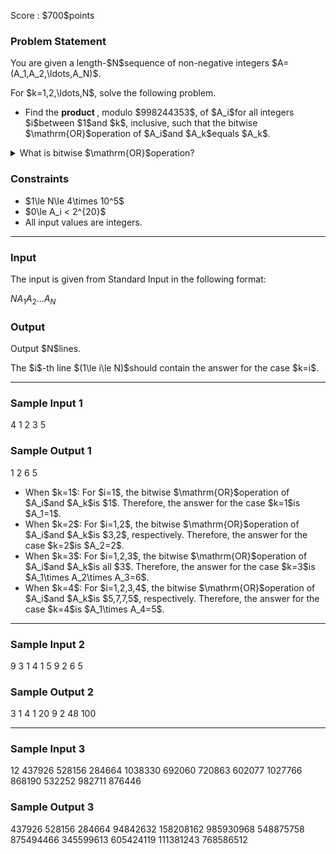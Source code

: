 
<div>

<span>

<span>

<p>
Score : $700$points
</p>

<div>

<section>

### **Problem Statement**

<p>
You are given a length-$N$sequence of non-negative integers $A=(A_1,A_2,\ldots,A_N)$.
</p>

<p>
For $k=1,2,\ldots,N$, solve the following problem.
</p>

<ul>

<li>
Find the 
<strong>
product
</strong>
, modulo $998244353$, of $A_i$for all integers $i$between $1$and $k$, inclusive, such that the bitwise $\mathrm{OR}$operation of $A_i$and $A_k$equals $A_k$.
</li>

</ul>

<details>

<summary>
What is bitwise $\mathrm{OR}$operation?
    
</summary>

<p>
The bitwise $\mathrm{OR}$of non-negative integers $X$and $Y$, denoted $X\ \mathrm{OR}\ Y$, is defined as follows.
        
</p>

<ul>

<li>
When $X\ \mathrm{OR}\ Y$is written in binary, the digit at the $2^k$$(k \geq 0)$place is $1$if at least one of the digits at the $2^k$place when $X$and $Y$are written in binary is $1$, and $0$otherwise.
</li>

</ul>
For example, $3\ \mathrm{OR}\ 5 = 7$(in binary: $011\ \mathrm{OR}\ 101 = 111$).


<p>

</p>

</details>

</section>

</div>

<div>

<section>

### **Constraints**

<ul>

<li>
$1\le N\le 4\times 10^5$
</li>

<li>
$0\le A_i < 2^{20}$
</li>

<li>
All input values are integers.
</li>

</ul>

</section>

</div>

---

<div>

<div>

<section>

### **Input**

<p>
The input is given from Standard Input in the following format:
</p>

<div>

$N$$A_1$$A_2$$\ldots$$A_N$
</div>

</section>

</div>

<div>

<section>

### **Output**

<p>
Output $N$lines.
</p>

<p>
The $i$-th line $(1\le i\le N)$should contain the answer for the case $k=i$.
</p>

</section>

</div>

</div>

---

<div>

<section>

### **Sample Input 1**

<div>

4
1 2 3 5

</div>

</section>

</div>

<div>

<section>

### **Sample Output 1**

<div>

1
2
6
5

</div>

<ul>

<li>
When $k=1$: For $i=1$, the bitwise $\mathrm{OR}$operation of $A_i$and $A_k$is $1$. Therefore, the answer for the case $k=1$is $A_1=1$.
</li>

<li>
When $k=2$: For $i=1,2$, the bitwise $\mathrm{OR}$operation of $A_i$and $A_k$is $3,2$, respectively. Therefore, the answer for the case $k=2$is $A_2=2$.
</li>

<li>
When $k=3$: For $i=1,2,3$, the bitwise $\mathrm{OR}$operation of $A_i$and $A_k$is all $3$. Therefore, the answer for the case $k=3$is $A_1\times A_2\times A_3=6$.
</li>

<li>
When $k=4$: For $i=1,2,3,4$, the bitwise $\mathrm{OR}$operation of $A_i$and $A_k$is $5,7,7,5$, respectively. Therefore, the answer for the case $k=4$is $A_1\times A_4=5$.
</li>

</ul>

</section>

</div>

---

<div>

<section>

### **Sample Input 2**

<div>

9
3 1 4 1 5 9 2 6 5

</div>

</section>

</div>

<div>

<section>

### **Sample Output 2**

<div>

3
1
4
1
20
9
2
48
100

</div>

</section>

</div>

---

<div>

<section>

### **Sample Input 3**

<div>

12
437926 528156 284664 1038330 692060 720863 602077 1027766 868190 532252 982711 876446

</div>

</section>

</div>

<div>

<section>

### **Sample Output 3**

<div>

437926
528156
284664
94842632
158208162
985930968
548875758
875494466
345599613
605424119
111381243
768586512

</div>

</section>

</div>

</span>

</span>

</div>
